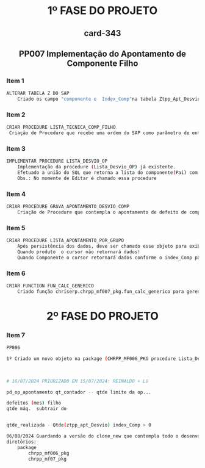 
<center><h1>1º FASE DO PROJETO</h1></center>
<center><h2>card-343</h2></center>

<center><h2>PP007 Implementação do Apontamento de Componente Filho</h2></center>




### Item 1
```sh
ALTERAR TABELA Z DO SAP
    Criado os campo "componente e  Index_Comp"na tabela Ztpp_Apt_Desvio
```

### Item 2
```sh
CRIAR PROCEDURE LISTA_TECNICA_COMP_FILHO
 Criação de Procedure que recebe uma ordem do SAP como parâmetro de entrada e retorna um cursor como parâmetro de saída com o código e a descrição do componente.
 ```

### Item 3
```sh
IMPLEMENTAR PROCEDURE LISTA_DESVIO_OP     
    Implementação da procedure (Lista_Desvio_OP) já existente. 
    Efetuado a união do SQL que retorna a lista do componente(Pai) com a lista do componente(Filho) de forma sintetizada.
    Obs.: No momente de Editar é chamado essa procedure
```

### Item 4
```sh
CRIAR PROCEDURE GRAVA_APONTAMENTO_DESVIO_COMP
    Criação de Procedure que contempla o apontamento de defeito de componente conforme especificação.
```

### Item 5
```sh
CRIAR PROCEDURE LISTA_APONTAMENTO_POR_GRUPO
    Após persistência dos dados, deve ser chamado esse objeto para exibir a lista dos componentes apontados.
    Quando produto  o cursor não retornará dados!
    Quando Componente o cursor retornará dados conforme o index_Comp passado como parâmetro de entrada.
```

### Item 6
```sh
CRIAR FUNCTION FUN_CALC_GENERICO
    Criado função chriserp.chrpp_mf007_pkg.fun_calc_generico para gerenciar o "contador e o index_comp" da tabela Ztpp_Apt_Desvio no processo de apontamento de componente(Filho).
```


<center><h1>2º FASE DO PROJETO</h1></center>

### Item 7
```sh
PP006 

1º Criado um novo objeto na package (CHRPP_MF006_PKG procedure Lista_Desvio_Com) para retornar os campos (   Codigo_Defeito
                                                                                                           , Descricao 
                                                                                                           , Qtde ).

# 16/07/2024 PRIORIZADO EM 15/07/2024: REINALDO + LU

pd_op_apontamento qt_contador -- qtde limite da op...

defeitos (mes) filho  
qtde máq.  subtrair do               


qtde_realizada - Qtde(ztpp_apt_Desvio) index_Comp > 0

```



```sh
06/08/2024 Guardando a versão do clone_new que contempla todo o desenvolvimento desse projeto.
diretórios:
    package
        chrpp_mf006_pkg
        chrpp_mf07_pkg

```